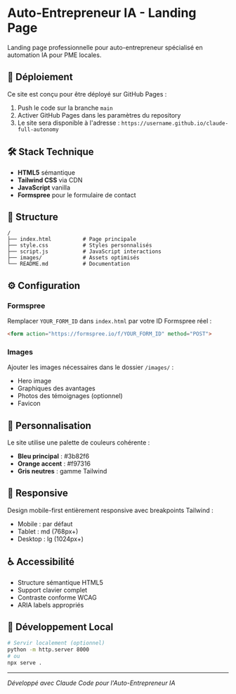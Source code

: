 # Auto-Entrepreneur IA - Landing Page

Landing page professionnelle pour auto-entrepreneur spécialisé en automation IA pour PME locales.

## 🚀 Déploiement

Ce site est conçu pour être déployé sur GitHub Pages :

1. Push le code sur la branche `main`
2. Activer GitHub Pages dans les paramètres du repository
3. Le site sera disponible à l'adresse : `https://username.github.io/claude-full-autonomy`

## 🛠️ Stack Technique

- **HTML5** sémantique
- **Tailwind CSS** via CDN
- **JavaScript** vanilla
- **Formspree** pour le formulaire de contact

## 📁 Structure

```
/
├── index.html          # Page principale
├── style.css           # Styles personnalisés
├── script.js           # JavaScript interactions
├── images/             # Assets optimisés
└── README.md           # Documentation
```

## ⚙️ Configuration

### Formspree
Remplacer `YOUR_FORM_ID` dans `index.html` par votre ID Formspree réel :
```html
<form action="https://formspree.io/f/YOUR_FORM_ID" method="POST">
```

### Images
Ajouter les images nécessaires dans le dossier `/images/` :
- Hero image
- Graphiques des avantages
- Photos des témoignages (optionnel)
- Favicon

## 🎨 Personnalisation

Le site utilise une palette de couleurs cohérente :
- **Bleu principal** : #3b82f6
- **Orange accent** : #f97316
- **Gris neutres** : gamme Tailwind

## 📱 Responsive

Design mobile-first entièrement responsive avec breakpoints Tailwind :
- Mobile : par défaut
- Tablet : md (768px+)
- Desktop : lg (1024px+)

## ♿ Accessibilité

- Structure sémantique HTML5
- Support clavier complet
- Contraste conforme WCAG
- ARIA labels appropriés

## 🔧 Développement Local

```bash
# Servir localement (optionnel)
python -m http.server 8000
# ou
npx serve .
```

---

*Développé avec Claude Code pour l'Auto-Entrepreneur IA*